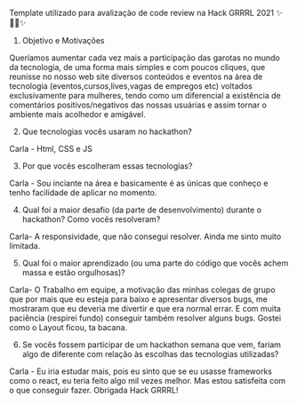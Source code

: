 Template utilizado para avalização de code review na Hack GRRRL 2021 ✨👩‍💻✨


1) Objetivo e Motivações

  Queríamos aumentar cada vez mais a participação das garotas no mundo da tecnologia, de uma forma mais simples e com poucos cliques, que reunisse no nosso web site diversos     conteúdos e eventos na área de tecnologia (eventos,cursos,lives,vagas de empregos etc) voltados exclusivamente para mulheres, tendo como um diferencial a existência de comentários positivos/negativos das nossas usuárias e assim tornar o ambiente mais acolhedor e amigável.


2) Que tecnologias vocês usaram no hackathon?

  Carla - Html, CSS e JS



3) Por que vocês escolheram essas tecnologias?

  Carla - Sou inciante na área e basicamente é as únicas que conheço e tenho facilidade de aplicar no momento. 



4) Qual foi a maior desafio (da parte de desenvolvimento) durante o hackathon? Como vocês resolveram?

  Carla- A responsividade, que não consegui resolver. Ainda me sinto muito limitada.



5) Qual foi o maior aprendizado (ou uma parte do código que vocês achem massa e estão orgulhosas)?

  Carla- O Trabalho em equipe, a motivação das minhas colegas de grupo que por mais que eu esteja para baixo e apresentar diversos bugs, me mostraram que eu deveria me divertir e que era normal errar. E com muita paciência (respirei fundo) conseguir também resolver alguns bugs. Gostei como o Layout ficou, ta bacana.



6) Se vocês fossem participar de um hackathon semana que vem, fariam algo de diferente com relação às escolhas das tecnologias utilizadas?

  Carla - Eu iria estudar mais, pois eu sinto que se eu usasse frameworks como o react, eu teria feito algo mil vezes melhor. Mas estou satisfeita com o que conseguir fazer. Obrigada Hack GRRRL!
